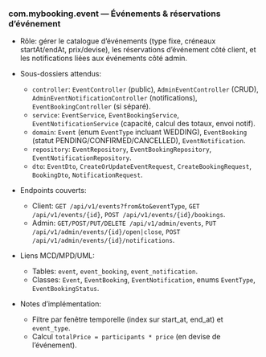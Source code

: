 ### com.mybooking.event — Événements & réservations d’événement

- Rôle: gérer le catalogue d’événements (type fixe, créneaux startAt/endAt, prix/devise), les réservations d’événement côté client, et les notifications liées aux événements côté admin.

- Sous-dossiers attendus:
  - `controller`: `EventController` (public), `AdminEventController` (CRUD), `AdminEventNotificationController` (notifications), `EventBookingController` (si séparé).
  - `service`: `EventService`, `EventBookingService`, `EventNotificationService` (capacité, calcul des totaux, envoi notif).
  - `domain`: `Event` (enum `EventType` incluant WEDDING), `EventBooking` (statut PENDING/CONFIRMED/CANCELLED), `EventNotification`.
  - `repository`: `EventRepository`, `EventBookingRepository`, `EventNotificationRepository`.
  - `dto`: `EventDto`, `CreateOrUpdateEventRequest`, `CreateBookingRequest`, `BookingDto`, `NotificationRequest`.

- Endpoints couverts:
  - Client: `GET /api/v1/events?from&to&eventType`, `GET /api/v1/events/{id}`, `POST /api/v1/events/{id}/bookings`.
  - Admin: `GET/POST/PUT/DELETE /api/v1/admin/events`, `PUT /api/v1/admin/events/{id}/open|close`, `POST /api/v1/admin/events/{id}/notifications`.

- Liens MCD/MPD/UML:
  - Tables: `event`, `event_booking`, `event_notification`.
  - Classes: `Event`, `EventBooking`, `EventNotification`, enums `EventType`, `EventBookingStatus`.

- Notes d’implémentation:
  - Filtre par fenêtre temporelle (index sur start_at, end_at) et `event_type`.
  - Calcul `totalPrice = participants * price` (en devise de l’événement).
